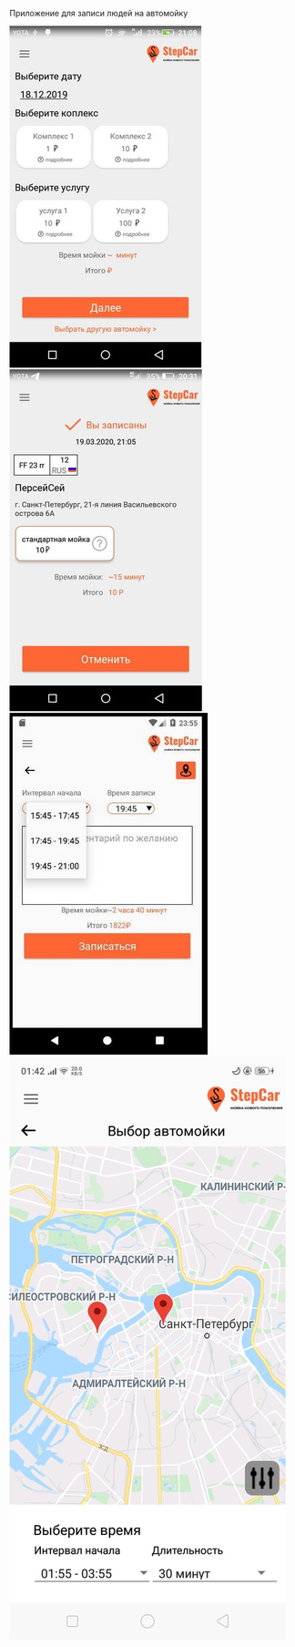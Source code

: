 Приложение для записи людей на автомойку 

![Image alt](https://github.com/FurionMaNa/AvtoMoyOnline/raw/master/587163652.jpeg)
![Image alt](https://github.com/FurionMaNa/AvtoMoyOnline/raw/master/587163668.jpeg)
![Image alt](https://github.com/FurionMaNa/AvtoMoyOnline/raw/master/587163688.jpeg)
![Image alt](https://github.com/FurionMaNa/AvtoMoyOnline/raw/master/ROac-7W2xJc.jpg)
